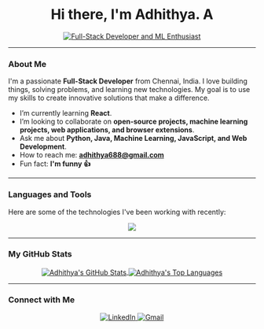 <h1 align="center">Hi there, I'm Adhithya. A </h1>

<p align="center">
  <a href="https://github.com/code-with-adhi">
    <img src="https://img.shields.io/badge/Full--Stack%20Developer%20and%20ML%20Enthusiast-8E44AD?style=for-the-badge" alt="Full-Stack Developer and ML Enthusiast"/>
  </a>
</p>

---

### About Me

I'm a passionate **Full-Stack Developer** from Chennai, India. I love building things, solving problems, and learning new technologies. My goal is to use my skills to create innovative solutions that make a difference.

-  I’m currently learning **React**.
-  I’m looking to collaborate on **open-source projects, machine learning projects, web applications, and browser extensions**.
-  Ask me about **Python, Java, Machine Learning, JavaScript, and Web Development**.
-  How to reach me: **adhithya688@gmail.com**
-  Fun fact: **I'm funny 👍**

---

### Languages and Tools

Here are some of the technologies I've been working with recently:

<p align="center">
  <a href="https://skillicons.dev">
    <img src="https://skillicons.dev/icons?i=html,css,js,react,python,mysql,mongodb,java,django" />
  </a>
</p>

---

### My GitHub Stats

<p align="center">
  <a href="https://github.com/anuraghazra/github-readme-stats">
    <img align="center" src="https://github-readme-stats.vercel.app/api?username=code-with-adhi&show_icons=true&theme=dracula&hide_border=true&include_all_commits=true&count_private=true" alt="Adhithya's GitHub Stats" />
  </a>
  <a href="https://github.com/anuraghazra/github-readme-stats">
    <img align="center" src="https://github-readme-stats.vercel.app/api/top-langs/?username=code-with-adhi&layout=compact&theme=dracula&hide_border=true" alt="Adhithya's Top Languages" />
  </a>
</p>

---

### Connect with Me

<p align="center">
  <a href="https://www.linkedin.com/in/adhithya-a-78b823258/">
    <img src="https://img.shields.io/badge/LinkedIn-0077B5?style=for-the-badge&logo=linkedin&logoColor=white" alt="LinkedIn"/>
  </a>
  <a href="mailto:adhithya688@gmail.com">
    <img src="https://img.shields.io/badge/Gmail-D14836?style=for-the-badge&logo=gmail&logoColor=white" alt="Gmail"/>
  </a>
</p>
